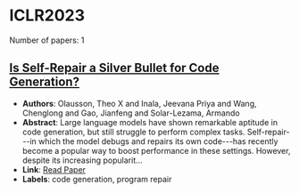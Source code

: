 # ICLR2023

Number of papers: 1

## [Is Self-Repair a Silver Bullet for Code Generation?](paper_1.md)
- **Authors**: Olausson, Theo X and Inala, Jeevana Priya and Wang, Chenglong and Gao, Jianfeng and Solar-Lezama, Armando
- **Abstract**: Large language models have shown remarkable aptitude in code generation, but still struggle to perform complex tasks. Self-repair---in which the model debugs and repairs its own code---has recently become a popular way to boost performance in these settings. However, despite its increasing popularit...
- **Link**: [Read Paper](https://openreview.net/forum?id=y0GJXRungR)
- **Labels**: code generation, program repair

